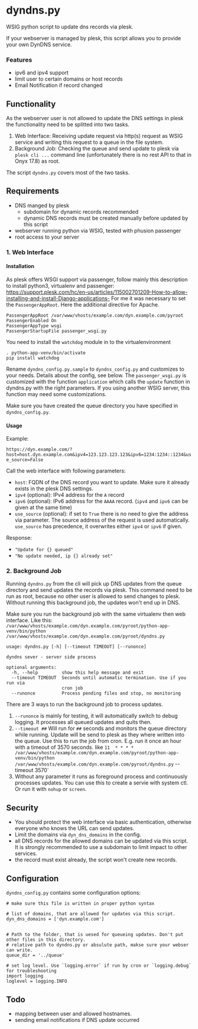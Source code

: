 # dyndns.py

WSIG python script to update dns records via plesk.

If your webserver is managed by plesk, this script allows you to provide your own DynDNS service.
### Features
- ipv6 and ipv4 support
- limit user to certain domains or host records
- Email Notification if record changed

## Functionality

As the webserver user is not allowed to update the DNS settings in plesk the functionality need to be splitted into two tasks. 
1. Web Interface: Receiving update request via http(s) request as WSIG service and writing this request to a queue in the file system.
2. Background Job: Checking the queue and send update to plesk via `plesk cli ...` command line (unfortunately there is no rest API to that in Onyx 17.8) as root.

The script `dyndns.py` covers most of the two tasks.

## Requirements
- DNS manged by plesk 
  - subdomain for dynamic records recommended
  - dynamic DNS records must be created manually before updated by this script
- webserver running python via WSIG, tested with phusion passenger  
- root access to your server


### 1. Web Interface
#### Installation
As plesk offers WSGI support via passenger, follow mainly this description to install python3, virtualenv and passenger: https://support.plesk.com/hc/en-us/articles/115002701209-How-to-allow-installing-and-install-Django-applications-
For me it was necessary to set the `PassengerAppRoot`.
Here the additional directive for Apache.
```
PassengerAppRoot /var/www/vhosts/example.com/dyn.example.com/pyroot
PassengerEnabled On
PassengerAppType wsgi
PassengerStartupFile passenger_wsgi.py
```

You need to install the `watchdog` module in to the virtualenvironment
```
. python-app-venv/bin/activate
pip install watchdog
```

Rename `dyndns_config.py.sample` to `dyndns_config.py` and customizes to your needs. Details about the config, see below.
The `passenger_wsgi.py` is customized with the function `application` which calls the `update` function in dyndns.py with the right parameters. If you using another WSIG server, this function may need some customizations. 

Make sure you have created the queue directory you have specified in `dyndns_config.py`.

#### Usage

Example:

`https://dyn.example.com/?host=host.dyn.example.com&ipv4=123.123.123.123&ipv6=1234:1234::1234&use_source=False`

Call the web interface with following parameters:

- `host`: FQDN of the DNS record you want to update. Make sure it already exists in the plesk DNS settings.
- `ipv4` (optional): IPv4 address for the `A` record
- `ipv6` (optional): IPv6 address for the `AAAA` record. (`ipv4` and `ipv6` can be given at the same time)
- `use_source` (optional): if set to `True` there is no need to give the address via parameter. The source address of the request is used automatically. `use_source` has precedence, it overwrites either `ipv4` or `ipv6` if given.  

Response:
- `"Update for {} queued"`
- `"No update needed, ip {} already set"`

### 2. Background Job

Running `dyndns.py` from the cli will pick up DNS updates from the queue directory and send updates the records via plesk. This command need to be run as root, because no other user is allowed to send changes to plesk.
Without running this background job, the updates won't end up in DNS.

Make sure you run the background job with the same virtualenv then web interface.
Like this: `/var/www/vhosts/example.com/dyn.example.com/pyroot/python-app-venv/bin/python /var/www/vhosts/example.com/dyn.example.com/pyroot/dyndns.py`

```
usage: dyndns.py [-h] [--timeout TIMEOUT] [--runonce]

dyndns sever - server side process

optional arguments:
  -h, --help         show this help message and exit
  --timeout TIMEOUT  Seconds until automatic termination. Use if you run via
                     cron job
  --runonce          Process pending files and stop, no monitoring
```

There are 3 ways to run the background job to process updates. 
1. `--runonce` is mainly for testing, it will automatically switch to debug logging. It processes all queued updates and quits then.
2. `--timeout ##` Will run for `##` seconds and monitors the queue directory while running. Update will be send to plesk as they where written into the queue. Use this to run the job from cron. E.g. run it once an hour with a timeout of 3570 seconds. 
like `11  * * * * /var/www/vhosts/example.com/dyn.example.com/pyroot/python-app-venv/bin/python /var/www/vhosts/example.com/dyn.example.com/pyroot/dyndns.py`
--timeout 3570`
3. Without any parameter it runs as foreground process and continuously processes updates. You can use this to create a servie with system ctl. Or run it with `nohup` or `screen`.

## Security

- You should protect the web interface via basic authentication, otherwise everyone who knows the URL can send updates.
- Limit the domains via `dyn_dns_domains` in the config. 
- all DNS records for the allowed domains can be updated via this script. It is strongly recommended to use a subdomain to limit impact to other services.
- the record must exist already, the script won't create new records.


## Configuration
`dyndns_config.py` contains some configuration options:
```
# make sure this file is written in proper python syntax 

# list of domains, that are allowed for updates via this script.
dyn_dns_domains = ['dyn.example.com']


# Path to the folder, that is uesed for queueing updates. Don't put other files in this directory.
# relative path to dyndns.py or absulute path, makse sure your webser can write.
queue_dir = '../queue'

# set log level. Use `logging.error` if run by cron or `logging.debug` for troubleshooting
import logging
loglevel = logging.INFO
```

## Todo
- mapping between user and allowed hostnames.
- sending email notifications if DNS update occurred
